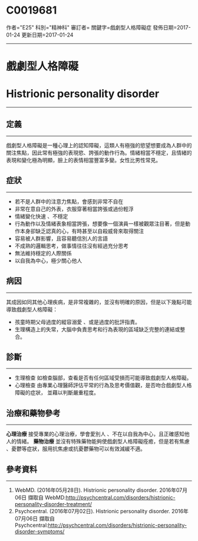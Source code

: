 # C0019681
作者="E25"
科別="精神科"
審訂者=
關鍵字=戲劇型人格障礙症
發佈日期=2017-01-24
更新日期=2017-01-24

----------
# 戲劇型人格障礙
# Histrionic personality disorder
----------
## 定義
----------

戲劇型人格障礙是一種心理上的認知障礙，這類人有極強的慾望想要成為人群中的關注焦點，因此常有極強的表現慾、誇張的動作行為。情緒相當不穩定，且情緒的表現和變化極為明顯，臉上的表情相當豐富多變。女性比男性常見。

## 症狀
----------
- 若不是人群中的注意力焦點，會感到非常不自在
- 非常在意自己的外表，衣服穿著相當誇張或過份輕浮
- 情緒變化快速 、不穩定
- 行為動作以及情緒表象相當誇張，想要像一個演員一樣被觀眾注目著，但是動作本身卻缺乏認真的心，有時甚至以自殺威脅來取得關注
- 容易被人群影響，且容易聽信別人的言語
- 不成熟的邏輯思考，做事情往往沒有經過充分思考
- 無法維持穩定的人際關係
- 以自我為中心，極少關心他人
## 病因
----------

其成因如同其他心理疾病，是非常複雜的，並沒有明確的原因，但是以下幾點可能導致戲劇型人格障礙：

- 孩童時期父母過度的縱容溺愛 、或是過度的批評指責。
- 生理構造上的失常，大腦中負責思考和行為表現的區域缺乏完整的連結或整合。
## 診斷
----------
- 生理檢查
  如檢查腦部，查看是否有任何區域受損而可能導致戲劇型人格障礙。
- 心理檢查
  由專業心理醫師評估平常的行為及思考價值觀，是否吻合戲劇型人格障礙的症狀， 並藉以判斷嚴重程度。
## 治療和藥物參考
----------

**心理治療**
接受專業的心理治療，學會愛別人 、不在以自我為中心，且正確感知他人的情緒。
**藥物治療**
並沒有特殊藥物能夠使戲劇型人格障礙痊癒，但是若有焦慮 、憂鬱等症狀，服用抗焦慮或抗憂鬱藥物可以有效減緩不適。

## 參考資料
----------
1. WebMD. (2016年05月28日). Histrionic personality disorder. 2016年07月06日 擷取自 WebMD:http://psychcentral.com/disorders/histrionic-personality-disorder-treatment/
2. Psychcentral. (2016年07月02日). Histrionic personality disorder. 2016年07月06日 擷取自 Psychcentral:http://psychcentral.com/disorders/histrionic-personality-disorder-symptoms/

